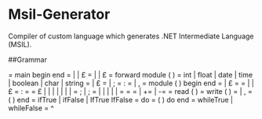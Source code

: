 # Msil-Generator
Compiler of custom language which generates .NET Intermediate Language (MSIL).

##Grammar 

<programa> = main <declaracaorep> <modulorep> begin <corpo> end
<declaracaorep> = <declaracao> | <declaracao> <declaracaorep> | £
<modulorep> = <modulo> | <modulo> <modulorep> | £
<declaracao> = forward module <tipo> <identificador> ( <parametros formais> )
<tipo> = int | float | date | time | boolean | char | string
<parametros formais>  = <parametrosAux> | £ 
<parametrosAux> =  <parametro> | <parametro> ; <parametrosAux>
<parametro> = <tipo> : <lista de identificadores>
<lista de identificadores> = <identificador> | <identificador> , <lista de identificadores>
<modulo> =  module <identificador> ( <lista de parametros> ) begin <corpo> end
<lista de parametros> = <lista identificadores> | £ 
<corpo> = <declaracao de variaveis> <lista de comandos>
<declaracao de variaveis> = <variavel> | <variavel> <declaracao de variaveis> | £
<variavel> = <tipo> : <lista de identificadores> = <valor>
<valor> =   £ | <inteira> | <real> | <string> | <data> | <hora> |<caractere> | <string>
<lista de comandos> = <comando> ; | <comando> ; <ista de comandos>
<comando> = <atribuicao> | <entrada> | <saida> | <selecao> | <repeticao> | <retorno>
<atribuicao> = <identificador> <operador de atribuicao> <expressao> 
<operador de atribuicao> = = | += | -=
<entrada> = read ( <lista de identificadores> )
<saida> = write ( <lista de expressoes> )
<lista de expressoes> = <expressao> | <expressao> , <lista de expressoes>
<selecao> = ( <expressao> ) <ifs> end
<ifs> = ifTrue <listado>  | ifFalse <listado> | IfTrue <listado> IfFalse <listado>
<listado> = do <lista de comandos>
<repeticao> = ( <expressao> ) <while> do <lista de comandos> end
<while> =  whileTrue | whileFalse
<retorno> = ^ <expressao>

